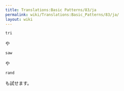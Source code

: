 ```yaml
---
title: Translations:Basic Patterns/83/ja
permalink: wiki/Translations:Basic_Patterns/83/ja/
layout: wiki
---
```


``` Haskell
tri
```

や

``` Haskell
saw
```

や

``` Haskell
rand
```

も試せます。
